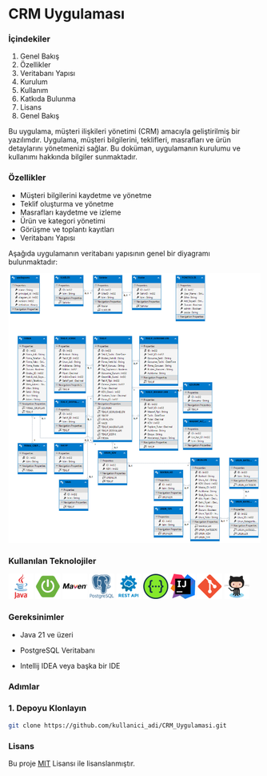 # CRM Uygulaması
### İçindekiler
1) Genel Bakış
2) Özellikler
3) Veritabanı Yapısı
4) Kurulum
5) Kullanım
6) Katkıda Bulunma
7) Lisans
8) Genel Bakış

Bu uygulama, müşteri ilişkileri yönetimi (CRM) amacıyla geliştirilmiş bir yazılımdır. Uygulama, müşteri bilgilerini, teklifleri, masrafları ve ürün detaylarını yönetmenizi sağlar. Bu doküman, uygulamanın kurulumu ve kullanımı hakkında bilgiler sunmaktadır.

### Özellikler

- Müşteri bilgilerini kaydetme ve yönetme
- Teklif oluşturma ve yönetme
- Masrafları kaydetme ve izleme
- Ürün ve kategori yönetimi
- Görüşme ve toplantı kayıtları
- Veritabanı Yapısı

Aşağıda uygulamanın veritabanı yapısının genel bir diyagramı bulunmaktadır:

![CRM_Entity_Diagram.png](src%2Fmain%2Fresources%2Fimages%2FCRM_Entity_Diagram.png)

### Kullanılan Teknolojiler 

<code><img alt="Java" src="src/main/resources/images/java.png" title="Java" width="50"/></code>
<code><img width="50" src="src/main/resources/images/spring.png" alt="Spring Boot" title="Spring Boot"/></code>
<code><img width="50" src="src/main/resources/images/maven.png" alt="Maven" title="Maven"/></code>
<code><img width="50" src="src/main/resources/images/postgresql.png" alt="PostgreSQL" title="PostgreSQL"/></code>
<code><img width="50" src="src/main/resources/images/rest.png" alt="REST" title="REST"/></code>
<code><img width="50" src="src/main/resources/images/swagger.png" alt="Swagger" title="Swagger"/></code>
<code><img width="50" src="src/main/resources/images/intellij.png" alt="Intellij" title="Intellij"/></code>
<code><img width="50" src="src/main/resources/images/git.png" alt="Git" title="Git"/></code>
<code><img width="50" src="src/main/resources/images/github.png" alt="Github" title="Github"/></code>

### Gereksinimler

- Java 21 ve üzeri 

- PostgreSQL Veritabanı

- Intellij IDEA veya başka bir IDE

### Adımlar

### 1. Depoyu Klonlayın

```sh
git clone https://github.com/kullanici_adi/CRM_Uygulamasi.git
```
### Lisans
Bu proje [MIT](https://choosealicense.com/licenses/mit/) Lisansı ile lisanslanmıştır.

